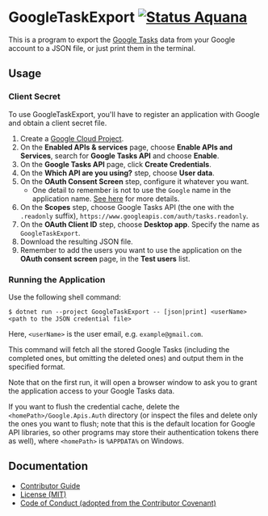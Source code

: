 GoogleTaskExport [![Status Aquana][status-aquana]][andivionian-status-classifier]
================

This is a program to export the [Google Tasks][google.tasks] data from your Google account to a JSON file, or just print them in the terminal.

Usage
-----

### Client Secret
To use GoogleTaskExport, you'll have to register an application with Google and obtain a client secret file.

1. Create a [Google Cloud Project][google.console].
2. On the **Enabled APIs & services** page, choose **Enable APIs and Services**, search for **Google Tasks API** and choose **Enable**.
3. On the **Google Tasks API** page, click **Create Credentials**.
4. On the **Which API are you using?** step, choose **User data**.
5. On the **OAuth Consent Screen** step, configure it whatever you want.
    - One detail to remember is not to use the `Google` name in the application name. [See here][stack-overflow.google-auth] for more details.
6. On the **Scopes** step, choose Google Tasks API (the one with the `.readonly` suffix), `https://www.googleapis.com/auth/tasks.readonly`.
7. On the **OAuth Client ID** step, choose **Desktop app**. Specify the name as `GoogleTaskExport`.
8. Download the resulting JSON file.
9. Remember to add the users you want to use the application on the **OAuth consent screen** page, in the **Test users** list.

### Running the Application
Use the following shell command:

```console
$ dotnet run --project GoogleTaskExport -- [json|print] <userName> <path to the JSON credential file>
```

Here, `<userName>` is the user email, e.g. `example@gmail.com`.

This command will fetch all the stored Google Tasks (including the completed ones, but omitting the deleted ones) and output them in the specified format. 

Note that on the first run, it will open a browser window to ask you to grant the application access to your Google Tasks data.

If you want to flush the credential cache, delete the `<homePath>/Google.Apis.Auth` directory (or inspect the files and delete only the ones you want to flush; note that this is the default location for Google API libraries, so other programs may store their authentication tokens there as well), where `<homePath>` is `%APPDATA%` on Windows.

Documentation
-------------

- [Contributor Guide][docs.contributing]
- [License (MIT)][docs.license]
- [Code of Conduct (adopted from the Contributor Covenant)][docs.code-of-conduct]

[andivionian-status-classifier]: https://github.com/ForNeVeR/andivionian-status-classifier#status-aquana-
[docs.code-of-conduct]: CODE_OF_CONDUCT.md
[docs.contributing]: CONTRIBUTING.md
[docs.license]: LICENSE.md
[google.console]: https://console.cloud.google.com/
[google.tasks]: https://support.google.com/tasks/answer/7675772?hl=en
[stack-overflow.google-auth]: https://stackoverflow.com/q/63948396
[status-aquana]: https://img.shields.io/badge/status-aquana-yellowgreen.svg
